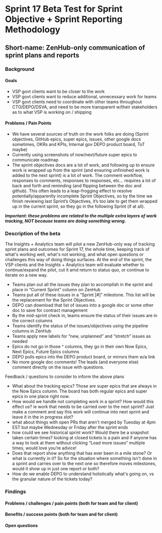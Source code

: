 # Sprint 17 Beta Test for Sprint Objective + Sprint Reporting Methodology
## Short-name: ZenHub-only communication of sprint plans and reports

### Background

#### Goals
- VSP govt clients want to be closer to the work
- VSP govt clients want to reduce additional, unnecessary work for teams
- VSP govt clients need to coordinate with other teams throughout CTO/DEPO/DSVA, and need to be more transparent w/their stakeholders as to what VSP is working on / shipping

#### Problems / Pain Points
- We have several sources of truth on the work folks are doing (Sprint objectives, GitHub epics, super epics, issues, other google docs sometimes, OKRs and KPIs, Internal gov DEPO product board, ToT maybe)
- Currently using screenshots of now/next/future super epics to communicate roadmap
- The sprint objectives docs are a lot of work, and following up to ensure work is wrapped up from the sprint (and ensuring unfinished work is added to the next sprint) is a lot of work. The comment workflow, responses to comments, responses to responses, etc… requires a lot of back and forth and reminding (and flipping between the doc and github). This often leads to a leap-frogging effect to resolve potentially/apparently incomplete Sprint Objectives, so by the time we finish reviewing last Sprint’s Objectives, it’s too late to get them wrapped up in the current sprint, so they go in the following Sprint (if at all).

_**Important: these problems are related to the multiple extra layers of work tracking, NOT because teams are doing something wrong.**_

### Description of the beta
The Insights + Analytics team will pilot a new ZenHub-only way of tracking sprint plans and outcomes for Sprint 17, the whole time, keeping track of what's working well, what's not working, and what open questions or challenges this way of doing things surfaces. At the end of the sprint, the VSP clients and the Insights + Analytics team will evaluate whether to continue/expand the pilot, cut it amd return to status quo, or continue to iterate on a new way.

- Teams plan out all the issues they plan to accomplish in the sprint and place in “Current Sprint” column on ZenHub
- Teams put all of these issues in a “Sprint [#]” milestone. This list will be the replacement for the Sprint Objectives.
- DEPO can download that list of issues into a google doc or some other doc to save for contract management
- By the mid-sprint check in, teams ensure the status of their issues are in the correct columns
- Teams identify the status of the issues/objectives using the pipeline columns in ZenHub
- Teams apply new labels for “new, unplanned” and “stretch” issues as needed
- Epics do not go in those ^ columns, they go in their own Now Epics, Next Epics, Future Epics columns
- DEPO pulls epics into the DEPO product board, or mirrors them w/a link
- No more google doc comments! The leads (and everyone else) comment directly on the issue with questions.

Feedback / questions to consider to inform the above plans
- What about the tracking epics?  Those are super epics that are always in the Now Epics column. The board has both regular epics and super epics in one place right now.
- How would we handle not completing work in a sprint? How would this effect us? ie work that needs to be carried over to the next sprint? Just make a comment and say this work will continue into next sprint and leave it in the in progress slot?
- what about things with open PRs that aren't merged by Tuesday at 4pm EST but maybe Wednesday or Friday after the sprint ends
- how could we see historical sprint work?  Would there be a snapshot taken certain times? looking at closed tickets is a pain and if anyone has a way to look at them without clicking “Load more issues” multiple times, would love you’re advice!
- Does that report show anything that has ever been in a mile stone? Or what is currently in it? So for the situation where something isn't done in a sprint and carries over to the next one so therefore moves milestones, would it show up in just one report or both?
- How do we enable DEPO to understand holistically what's going on, vs the granular nature of the tickets today?

### Findings
#### Problems / challenges / pain points (both for team and for client)
#### Benefits / success points (both for team and for client)
#### Open questions
